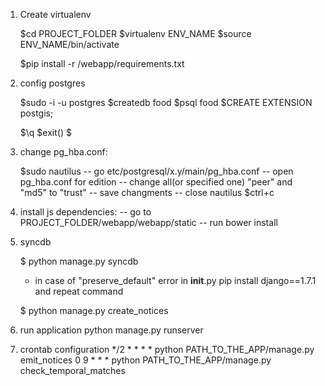 1. Create virtualenv

	$cd PROJECT_FOLDER
	$virtualenv ENV_NAME
	$source ENV_NAME/bin/activate

	$pip install -r /webapp/requirements.txt

2. config postgres

	$sudo -i -u postgres
	$<postgres>createdb food
	$<postgres>psql food
	$<postgres><psql>CREATE EXTENSION postgis;

	$<postgres><psql>\q
	$<postgres>exit()
	$
3. change pg_hba.conf:

	$sudo nautilus
	  -- go etc/postgresql/x.y/main/pg_hba.conf
	  -- open pg_hba.conf for edition
          -- change all(or specified one) "peer" and "md5" to "trust"
	  -- save changments
          -- close nautilus
	$ctrl+c
	
4. install js dependencies:
       -- go to PROJECT_FOLDER/webapp/webapp/static 
       -- run bower install
    

5. syncdb

	$ python manage.py syncdb

	* in case of "preserve_default" error in __init__.py
		pip install django==1.7.1
	   and repeat command

	$ python manage.py create_notices

6. run application
	python manage.py runserver



7. crontab configuration
*/2 * * * * python PATH_TO_THE_APP/manage.py emit_notices
0 9 * * * python PATH_TO_THE_APP/manage.py check_temporal_matches
